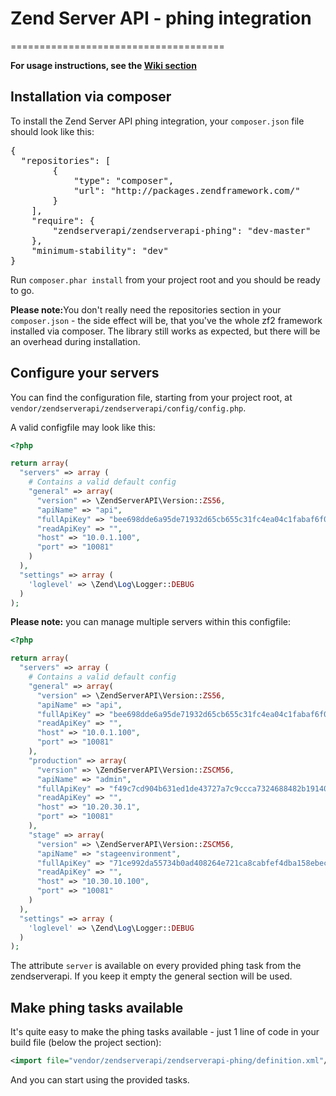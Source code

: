 # Zend Server API - phing integration
=====================================

<b>For usage instructions, see the [Wiki section](https://github.com/iwalz/zendserverapi-phing/wiki)</b>

## Installation via composer 
To install the Zend Server API phing integration, your <code>composer.json</code> file should look like this:
<pre>
{
  "repositories": [
		{
			"type": "composer",
			"url": "http://packages.zendframework.com/"
		}
	],
    "require": {
        "zendserverapi/zendserverapi-phing": "dev-master"
    },
    "minimum-stability": "dev"
}
</pre>

Run <code>composer.phar install</code> from your project root and you should be ready to go.

<b>Please note:</b>You don't really need the repositories section in your <code>composer.json</code> - the side effect will be, that you've the whole zf2 framework installed via composer. The library still works as expected, but there will be an overhead during installation.

## Configure your servers
You can find the configuration file, starting from your project root, at <code>vendor/zendserverapi/zendserverapi/config/config.php</code>.

A valid configfile may look like this:
```php
<?php

return array(
  "servers" => array (
    # Contains a valid default config
    "general" => array(
      "version" => \ZendServerAPI\Version::ZS56,
      "apiName" => "api",
      "fullApiKey" => "bee698dde6a95de71932d65cb655c31fc4ea04c1fabaf6f0a1b852617eac32ab",
      "readApiKey" => "",
      "host" => "10.0.1.100",
      "port" => "10081"
    )
  ),
  "settings" => array (
    'loglevel' => \Zend\Log\Logger::DEBUG        
  )
);
```

<b>Please note:</b> you can manage multiple servers within this configfile:
```php
<?php

return array(
  "servers" => array (
    # Contains a valid default config
    "general" => array(
      "version" => \ZendServerAPI\Version::ZS56,
      "apiName" => "api",
      "fullApiKey" => "bee698dde6a95de71932d65cb655c31fc4ea04c1fabaf6f0a1b852617eac32ab",
      "readApiKey" => "",
      "host" => "10.0.1.100",
      "port" => "10081"
    ),
    "production" => array(
      "version" => \ZendServerAPI\Version::ZSCM56,
      "apiName" => "admin",
      "fullApiKey" => "f49c7cd904b631ed1de43727a7c9ccca7324688482b19140a778d9b5020ca369",
      "readApiKey" => "",
      "host" => "10.20.30.1",
      "port" => "10081"
    ),
    "stage" => array(
      "version" => \ZendServerAPI\Version::ZSCM56,
      "apiName" => "stageenvironment",
      "fullApiKey" => "71ce992da55734b0ad408264e721ca8cabfef4dba158ebeca3653eb290a49c00",
      "readApiKey" => "",
      "host" => "10.30.10.100",
      "port" => "10081"
    )
  ),
  "settings" => array (
    'loglevel' => \Zend\Log\Logger::DEBUG        
  )
);
```
The attribute <code>server</code> is available on every provided phing task from the zendserverapi. If you keep it empty the general section will be used.

## Make phing tasks available
It's quite easy to make the phing tasks available - just 1 line of code in your build file (below the project section):
```xml
<import file="vendor/zendserverapi/zendserverapi-phing/definition.xml"/>
```
And you can start using the provided tasks. 
